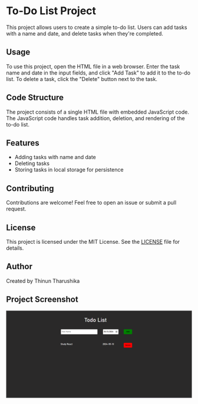 
<body>
    <div class="container">
        <h1>To-Do List Project</h1>
        <p>This project allows users to create a simple to-do list. Users can add tasks with a name and date, and delete tasks when they're completed.</p>
        <h2>Usage</h2>
        <p>To use this project, open the HTML file in a web browser. Enter the task name and date in the input fields, and click "Add Task" to add it to the to-do list. To delete a task, click the "Delete" button next to the task.</p>
        <h2>Code Structure</h2>
        <p>The project consists of a single HTML file with embedded JavaScript code. The JavaScript code handles task addition, deletion, and rendering of the to-do list.</p>
        <h2>Features</h2>
        <ul>
            <li>Adding tasks with name and date</li>
            <li>Deleting tasks</li>
            <li>Storing tasks in local storage for persistence</li>
        </ul>
        <h2>Contributing</h2>
        <p>Contributions are welcome! Feel free to open an issue or submit a pull request.</p>
        <h2>License</h2>
        <p>This project is licensed under the MIT License. See the <a href="LICENSE">LICENSE</a> file for details.</p>
        <h2>Author</h2>
        <p>Created by Thinun Tharushika</p>
        <h2>Project Screenshot</h2>
        <img src="https://github.com/thinun/ToDo-List/blob/master/to%20do%20list.png" alt="Project Screenshot" style="max-width: 100%; height: auto;">
    </div>
</body>
</html>
